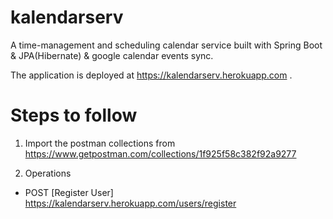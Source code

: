 
# kalendarserv

A time-management and scheduling calendar service built with Spring Boot & JPA(Hibernate) & google calendar events sync.

The application is deployed at https://kalendarserv.herokuapp.com . 

# Steps to follow

1. Import the postman collections from https://www.getpostman.com/collections/1f925f58c382f92a9277

2. Operations

* POST  [Register User]  https://kalendarserv.herokuapp.com/users/register

